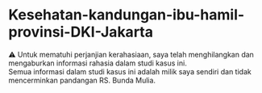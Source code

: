 # Kesehatan-kandungan-ibu-hamil-provinsi-DKI-Jakarta
⚠️ Untuk mematuhi perjanjian kerahasiaan, saya telah menghilangkan dan mengaburkan informasi rahasia dalam studi kasus ini. 
<br> Semua informasi dalam studi kasus ini adalah milik saya sendiri dan tidak mencerminkan pandangan RS. Bunda Mulia.
